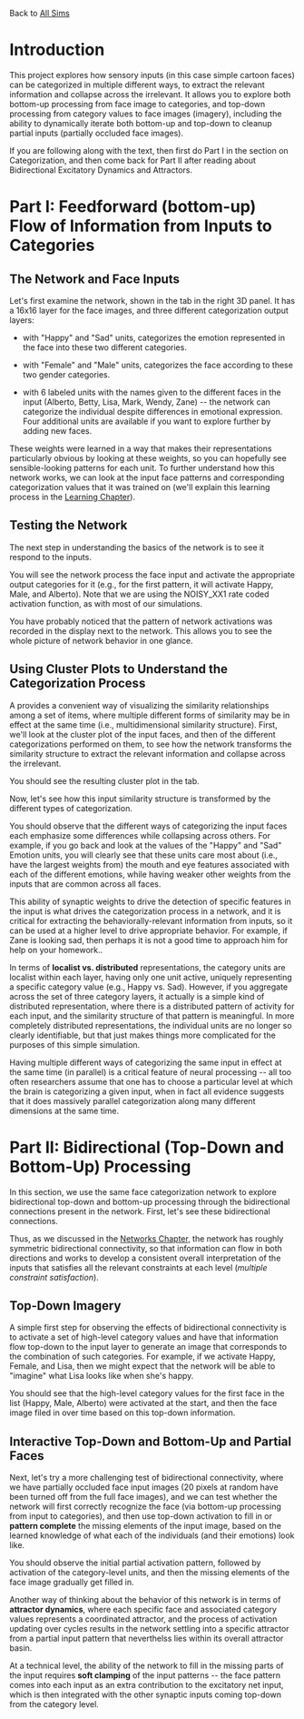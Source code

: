 Back to [All Sims](https://github.com/CompCogNeuro/sims)

# Introduction

This project explores how sensory inputs (in this case simple cartoon faces) can be categorized in multiple different ways, to extract the relevant information and collapse across the irrelevant. It allows you to explore both bottom-up processing from face image to categories, and top-down processing from category values to face images (imagery), including the ability to dynamically iterate both bottom-up and top-down to cleanup partial inputs (partially occluded face images).

If you are following along with the text, then first do Part I in the
section on Categorization, and then come back for Part II after reading
about Bidirectional Excitatory Dynamics and Attractors.

# Part I: Feedforward (bottom-up) Flow of Information from Inputs to Categories

## The Network and Face Inputs

Let's first examine the network, shown in the tab in the right 3D panel.
It has a 16x16 layer for the face images, and three different
categorization output layers:

-   with "Happy" and "Sad" units, categorizes the emotion represented in
    the face into these two different categories.

-   with "Female" and "Male" units, categorizes the face according to
    these two gender categories.

-   with 6 labeled units with the names given to the different faces in
    the input (Alberto, Betty, Lisa, Mark, Wendy, Zane) -- the network
    can categorize the individual despite differences in emotional
    expression. Four additional units are available if you want to
    explore further by adding new faces.

These weights were learned in a way that makes their representations
particularly obvious by looking at these weights, so you can hopefully
see sensible-looking patterns for each unit. To further understand how
this network works, we can look at the input face patterns and
corresponding categorization values that it was trained on (we'll
explain this learning process in the [Learning
Chapter](/CCNBook/Learning "wikilink")).

## Testing the Network

The next step in understanding the basics of the network is to see it
respond to the inputs.

You will see the network process the face input and activate the
appropriate output categories for it (e.g., for the first pattern, it
will activate Happy, Male, and Alberto). Note that we are using the
NOISY_XX1 rate coded activation function, as with most of our
simulations.

You have probably noticed that the pattern of network activations was
recorded in the display next to the network. This allows you to see the
whole picture of network behavior in one glance.

## Using Cluster Plots to Understand the Categorization Process

A provides a convenient way of visualizing the similarity relationships
among a set of items, where multiple different forms of similarity may
be in effect at the same time (i.e., multidimensional similarity
structure). First, we'll look at the cluster plot of the input faces,
and then of the different categorizations performed on them, to see how
the network transforms the similarity structure to extract the relevant
information and collapse across the irrelevant.

You should see the resulting cluster plot in the tab.

Now, let's see how this input similarity structure is transformed by the
different types of categorization.

You should observe that the different ways of categorizing the input
faces each emphasize some differences while collapsing across others.
For example, if you go back and look at the values of the "Happy" and
"Sad" Emotion units, you will clearly see that these units care most
about (i.e., have the largest weights from) the mouth and eye features
associated with each of the different emotions, while having weaker
other weights from the inputs that are common across all faces.

This ability of synaptic weights to drive the detection of specific
features in the input is what drives the categorization process in a
network, and it is critical for extracting the behaviorally-relevant
information from inputs, so it can be used at a higher level to drive
appropriate behavior. For example, if Zane is looking sad, then perhaps
it is not a good time to approach him for help on your homework..

In terms of **localist vs. distributed** representations, the category
units are localist within each layer, having only one unit active,
uniquely representing a specific category value (e.g., Happy vs. Sad).
However, if you aggregate across the set of three category layers, it
actually is a simple kind of distributed representation, where there is
a distributed pattern of activity for each input, and the similarity
structure of that pattern is meaningful. In more completely distributed
representations, the individual units are no longer so clearly
identifiable, but that just makes things more complicated for the
purposes of this simple simulation.

Having multiple different ways of categorizing the same input in effect
at the same time (in parallel) is a critical feature of neural
processing -- all too often researchers assume that one has to choose a
particular level at which the brain is categorizing a given input, when
in fact all evidence suggests that it does massively parallel
categorization along many different dimensions at the same time.

# Part II: Bidirectional (Top-Down and Bottom-Up) Processing

In this section, we use the same face categorization network to explore
bidirectional top-down and bottom-up processing through the
bidirectional connections present in the network. First, let's see these
bidirectional connections.

Thus, as we discussed in the [Networks
Chapter](/CCNBook/Networks "wikilink"), the network has roughly
symmetric bidirectional connectivity, so that information can flow in
both directions and works to develop a consistent overall interpretation
of the inputs that satisfies all the relevant constraints at each level
(*multiple constraint satisfaction*).

## Top-Down Imagery

A simple first step for observing the effects of bidirectional
connectivity is to activate a set of high-level category values and have
that information flow top-down to the input layer to generate an image
that corresponds to the combination of such categories. For example, if
we activate Happy, Female, and Lisa, then we might expect that the
network will be able to "imagine" what Lisa looks like when she's happy.

You should see that the high-level category values for the first face in
the list (Happy, Male, Alberto) were activated at the start, and then
the face image filed in over time based on this top-down information.

## Interactive Top-Down and Bottom-Up and Partial Faces

Next, let's try a more challenging test of bidirectional connectivity,
where we have partially occluded face input images (20 pixels at random
have been turned off from the full face images), and we can test whether
the network will first correctly recognize the face (via bottom-up
processing from input to categories), and then use top-down activation
to fill in or **pattern complete** the missing elements of the input
image, based on the learned knowledge of what each of the individuals
(and their emotions) look like.

You should observe the initial partial activation pattern, followed by
activation of the category-level units, and then the missing elements of
the face image gradually get filled in.

Another way of thinking about the behavior of this network is in terms
of **attractor dynamics**, where each specific face and associated
category values represents a coordinated attractor, and the process of
activation updating over cycles results in the network settling into a
specific attractor from a partial input pattern that neverthelss lies
within its overall attractor basin.

At a technical level, the ability of the network to fill in the missing
parts of the input requires **soft clamping** of the input patterns --
the face pattern comes into each input as an extra contribution to the
excitatory net input, which is then integrated with the other synaptic
inputs coming top-down from the category level.


